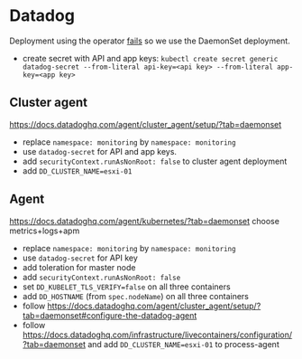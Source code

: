 # Datadog

Deployment using the operator [fails](https://github.com/DataDog/datadog-operator/issues/415) so we use the DaemonSet
deployment.

* create secret with API and app
  keys: `kubectl create secret generic datadog-secret --from-literal api-key=<api key> --from-literal app-key=<app key>`

## Cluster agent

https://docs.datadoghq.com/agent/cluster_agent/setup/?tab=daemonset

* replace `namespace: monitoring` by `namespace: monitoring`
* use `datadog-secret` for API and app keys.
* add `securityContext.runAsNonRoot: false` to cluster agent deployment
* add `DD_CLUSTER_NAME=esxi-01`

## Agent

https://docs.datadoghq.com/agent/kubernetes/?tab=daemonset
choose metrics+logs+apm

* replace `namespace: monitoring` by `namespace: monitoring`
* use `datadog-secret` for API key
* add toleration for master node
* add `securityContext.runAsNonRoot: false`
* set `DD_KUBELET_TLS_VERIFY=false` on all three containers
* add `DD_HOSTNAME` (from `spec.nodeName`) on all three containers
* follow https://docs.datadoghq.com/agent/cluster_agent/setup/?tab=daemonset#configure-the-datadog-agent
* follow https://docs.datadoghq.com/infrastructure/livecontainers/configuration/?tab=daemonset and
  add `DD_CLUSTER_NAME=esxi-01` to process-agent
